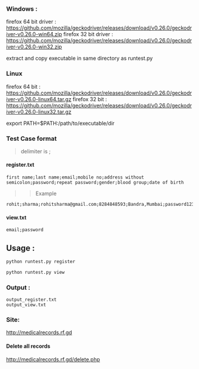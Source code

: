 ### Windows :

firefox 64 bit driver : https://github.com/mozilla/geckodriver/releases/download/v0.26.0/geckodriver-v0.26.0-win64.zip
firefox 32 bit driver : https://github.com/mozilla/geckodriver/releases/download/v0.26.0/geckodriver-v0.26.0-win32.zip

extract and copy executable in same directory as runtest.py

### Linux

firefox 64 bit : https://github.com/mozilla/geckodriver/releases/download/v0.26.0/geckodriver-v0.26.0-linux64.tar.gz
firefox 32 bit : https://github.com/mozilla/geckodriver/releases/download/v0.26.0/geckodriver-v0.26.0-linux32.tar.gz

export PATH=$PATH:/path/to/executable/dir


### Test Case format
> delimiter is ;
#### register.txt
```
first name;last name;email;mobile no;address without semicolon;password;repeat password;gender;blood group;date of birth
```
>> Example
```
rohit;sharma;rohitsharma@gmail.com;8284848593;Bandra,Mumbai;password1234;password1234;Male;O+;1989/10/12
```

#### view.txt
```
email;password
```

## Usage :
```python
python runtest.py register

python runtest.py view
```
### Output :
```
output_register.txt
output_view.txt
```
### Site: 
http://medicalrecords.rf.gd
#### Delete all records
http://medicalrecords.rf.gd/delete.php

